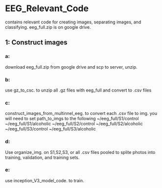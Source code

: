 # EEG_Relevant_Code
contains relevant code for creating images, separating images, and classifying. eeg_full.zip is on google drive.

## 1: Construct images
### a: 
  download eeg_full.zip from google drive and scp to server, unzip.
### b: 
  use gz_to_csc.<ext> to unzip all .gz files with eeg_full and convert to .csv files

### c:
  construct_images_from_multinnel_eeg.<ext> to convert each .csv file to img. you will need to set path_to_imgs to the following
  ~/eeg_full/S1/control
  ~/eeg_full/S1/alcoholic
  ~/eeg_full/S2/control
  ~/eeg_full/S2/alcoholic
  ~/eeg_full/S3/control
  ~/eeg_full/S3/alcoholic
  
### d:
 Use organize_img.<ext> on S1,S2,S3, or all .csv files pooled to splite photos into training, validation, and training sets.
 
### e:
 use inception_V3_model_code.<ext> to train.
  
